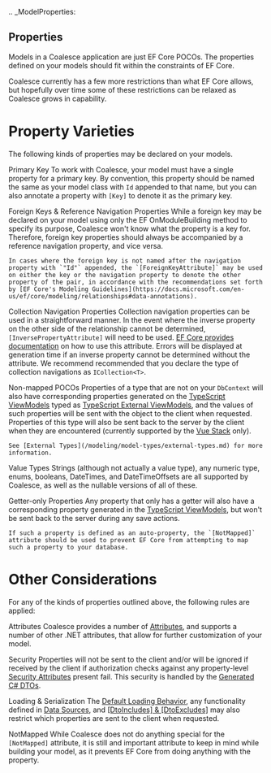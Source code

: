 
.. _ModelProperties:

Properties
----------

Models in a Coalesce application are just EF Core POCOs. The properties defined on your models should fit within the constraints of EF Core.

Coalesce currently has a few more restrictions than what EF Core allows, but hopefully over time some of these restrictions can be relaxed as Coalesce grows in capability.

Property Varieties
==================

The following kinds of properties may be declared on your models.

Primary Key
    To work with Coalesce, your model must have a single property for a primary key. By convention, this property should be named the same as your model class with `Id` appended to that name, but you can also annotate a property with `[Key]` to denote it as the primary key.

Foreign Keys & Reference Navigation Properties
    While a foreign key may be declared on your model using only the EF OnModuleBuilding method to specify its purpose, Coalesce won't know what the property is a key for. Therefore, foreign key properties should always be accompanied by a reference navigation property, and vice versa.

    In cases where the foreign key is not named after the navigation property with `"Id"` appended, the `[ForeignKeyAttribute]` may be used on either the key or the navigation property to denote the other property of the pair, in accordance with the recommendations set forth by [EF Core's Modeling Guidelines](https://docs.microsoft.com/en-us/ef/core/modeling/relationships#data-annotations).

Collection Navigation Properties
    Collection navigation properties can be used in a straightforward manner. In the event where the inverse property on the other side of the relationship cannot be determined, `[InversePropertyAttribute]` will need to be used. [EF Core provides documentation](https://docs.microsoft.com/en-us/ef/core/modeling/relationships#data-annotations) on how to use this attribute. Errors will be displayed at generation time if an inverse property cannot be determined without the attribute. We recommend recommended that you declare the type of collection navigations as `ICollection<T>`.

Non-mapped POCOs
    Properties of a type that are not on your `DbContext` will also have corresponding properties generated on the [TypeScript ViewModels](/stacks/disambiguation/view-model.md) typed as [TypeScript External ViewModels](/stacks/disambiguation/external-view-model.md), and the values of such properties will be sent with the object to the client when requested. Properties of this type will also be sent back to the server by the client when they are encountered (currently supported by the [Vue Stack](/stacks/vue/overview.md) only).

    See [External Types](/modeling/model-types/external-types.md) for more information.

Value Types
    Strings (although not actually a value type), any numeric type, enums, booleans, DateTimes, and DateTimeOffsets are all supported by Coalesce, as well as the nullable versions of all of these.

Getter-only Properties
    Any property that only has a getter will also have a corresponding property generated in the [TypeScript ViewModels](/stacks/disambiguation/view-model.md), but won't be sent back to the server during any save actions.

    If such a property is defined as an auto-property, the `[NotMapped]` attribute should be used to prevent EF Core from attempting to map such a property to your database.



Other Considerations
====================

For any of the kinds of properties outlined above, the following rules are applied:

Attributes
    Coalesce provides a number of [Attributes](/modeling/model-components/attributes.md), and supports a number of other .NET attributes, that allow for further customization of your model.

Security
    Properties will not be sent to the client and/or will be ignored if received by the client if authorization checks against any property-level [Security Attributes](/modeling/model-components/attributes/security-attribute.md) present fail. This security is handled by the [Generated C# DTOs](/stacks/agnostic/dtos.md).

Loading & Serialization
    The [Default Loading Behavior](/modeling/model-components/data-sources.md), any functionality defined in [Data Sources](/modeling/model-components/data-sources.md), and [[DtoIncludes] & [DtoExcludes]](/modeling/model-components/attributes/dto-includes-excludes.md) may also restrict which properties are sent to the client when requested.

NotMapped
    While Coalesce does not do anything special for the `[NotMapped]` attribute, it is still and important attribute to keep in mind while building your model, as it prevents EF Core from doing anything with the property.